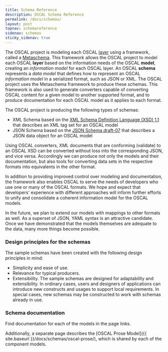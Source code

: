```yaml
---
title: Schema Reference
description: OSCAL Schema Reference
permalink: /docs/schemas/
layout: post
topnav: schemareference
sidenav: schemas
sticky_sidenav: true
---
```


The OSCAL project is modeling each OSCAL [layer](https://pages.nist.gov/OSCAL/docs/) using a framework, called a [Metaschema](https://github.com/usnistgov/OSCAL/tree/master/src/metaschema). This framework allows the OSCAL project to model each OSCAL **layer** based on the information needs of the OSCAL **model**, creating an *information model* for each OSCAL layer. An OSCAL **schema** represents a *data model* that defines how to represent an OSCAL *information model* in a serialized format, such as JSON or XML. The OSCAL project uses the Metaschema framework to produce these schemas. This framework is also used to generate converters capable of converting OSCAL content for a given model to another supported format, and to produce documentation for each OSCAL model as it applies to each format.

The OSCAL project is producing the following types of schemas:

* XML Schema based on the <a href="https://www.w3.org/TR/xmlschema11-1" data-proofer-ignore="yes">XML Schema Definition Language (XSD) 1.1</a> that describes an XML tag set for an OSCAL model
* JSON Schema based on the [JSON Schema draft-07](https://json-schema.org/specification.html) that describes a JSON data object for an OSCAL model

Using OSCAL converters, XML documents that are conforming (validate) to an OSCAL XSD can be converted without loss into the corresponding JSON, and vice versa. Accordingly we can produce not only the models and their documentation, but also tools for converting data sets in the respective formats into equivalents in the other format.

In addition to providing improved control over modeling and documentation, the framework also enables OSCAL to serve the needs of developers who use one or many of the OSCAL formats. We hope and expect that developers' experience with different approaches will inform further efforts to unify and consolidate a coherent information model for the OSCAL models.

In the future, we plan to extend our models with mappings to other formats as well. As a superset of JSON, YAML syntax is an attractive candidate. Once we have demonstrated that the models themselves are adequate to the data, many more things become possible.

### Design principles for the schemas

The sample schemas have been created with the following design principles in mind:

* Simplicity and ease of use.
* Relevance for typical producers.
* Extensibility. The sample schemas are designed for adaptability and extensibility. In ordinary cases, users and designers of applications can introduce new constructs and usages to support local requirements. In special cases, new schemas may be constructed to work with schemas already in use.

### Schema documentation

Find documentation for each of the models in the page links.

Additionally, a separate page describes the
[OSCAL Prose Model]({{ site.baseurl }}/docs/schemas/oscal-prose/), which is shared by each of the component models.
